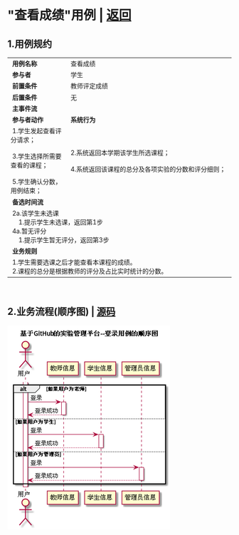 # "查看成绩"用例 | [返回](../README.md#6)

## 1.用例规约

<table>
    <tr>
        <td width="150"> <b>&nbsp;用例名称</b></td>
        <td colspan="2" width="700">&nbsp;查看成绩</td>
    </tr>
    <tr>
        <td width="150"> <b>&nbsp;参与者</b></td>
        <td colspan="2" width="700">&nbsp;学生</td>
    </tr>
    <tr>
        <td width="150"> <b>&nbsp;前置条件</b></td>
        <td colspan="2" width="700">&nbsp;教师评定成绩</td>
    </tr>
    <tr>
        <td width="150"> <b>&nbsp;后置条件</b></td>
        <td colspan="2" width="700">&nbsp;无</td>
    </tr>
    <tr>
        <td colspan="3" width="200"> <b>&nbsp;主事件流</b></td>
    </tr>
    <tr>
        <td colspan="2" width="180"> <b>&nbsp;参与者动作</b></td>
        <td width="410"> <b>&nbsp;系统行为</b></td>
    </tr>
    <tr>
        <td colspan="2" width="180">
            <span>&nbsp;1.学生发起查看评分请求；</span>
            <br>
            <span>&nbsp;</span>
            <br>
            <span>&nbsp;3.学生选择所需要查看的课程；</span>
            <br>
            <span>&nbsp;</span>
            <br>
            <span>&nbsp;5.学生确认分数，用例结束；</span>
        </td>
        <td width="480">
            <span>&nbsp;</span>
            <br>
            <span>&nbsp;2.系统返回本学期该学生所选课程；</span>
            <br>
            <span>&nbsp;</span>
            <br>
            <span>&nbsp;4.系统返回该课程的总分及各项实验的分数和评分细则；</span>
            <br>
            <span>&nbsp;</span>
        </td>
    </tr>
    <tr>
        <td colspan="3" width="200"> <b>&nbsp;备选时间流</b></td>
    </tr>
    <tr>
        <td colspan="3" width="200">
            <span>&nbsp;2a.该学生未选课</span>
            <br>
            <span>&nbsp;&emsp;1.提示学生未选课，返回第1步</span>
            <br>
            <span>&nbsp;4a.暂无评分</span>
            <br>
            <span>&nbsp;&emsp;1.提示学生暂无评分，返回第3步</span>
        </td>
    </tr>
    <tr>
        <td colspan="3" width="200"> <b>&nbsp;业务规则</b></td>
    </tr>
    <tr>
        <td colspan="3" width="200">
            <span>&nbsp;1.学生需要选课之后才能查看本课程的成绩。</span>
            <br>
            <span>&nbsp;2.课程的总分是根据教师的评分及占比实时统计的分数。</span>
        </td>
    </tr>
</table>

<br>

## 2.业务流程(顺序图) | [源码](../puml/LoginInfo.puml)
![img](../picture/LoginInfoSe.png)